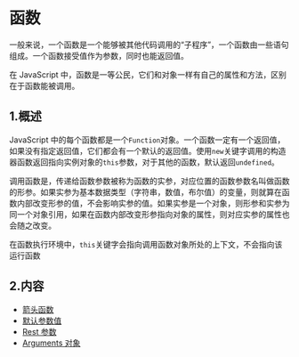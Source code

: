 # 函数

一般来说，一个函数是一个能够被其他代码调用的“子程序”，一个函数由一些语句组成。一个函数接受值作为参数，同时也能返回值。

在 JavaScript 中，函数是一等公民，它们和对象一样有自己的属性和方法，区别在于函数能被调用。

## 1.概述

JavaScript 中的每个函数都是一个`Function`对象。一个函数一定有一个返回值，如果没有指定返回值，它们都会有一个默认的返回值。使用`new`关键字调用的构造器函数返回指向实例对象的`this`参数，对于其他的函数，默认返回`undefined`。

调用函数是，传递给函数参数被称为函数的实参，对应位置的函数参数名叫做函数的形参。如果实参为基本数据类型（字符串，数值，布尔值）的变量，则就算在函数内部改变形参的值，不会影响实参的值。如果实参是一个对象，则形参和实参为同一个对象引用，如果在函数内部改变形参指向对象的属性，则对应实参的属性也会随之改变。

在函数执行环境中，`this`关键字会指向调用函数对象所处的上下文，不会指向该运行函数

## 2.内容

* [箭头函数](/functions/arrow-functions/)
* [默认参数值](/functions/default-parameters/)
* [Rest 参数](/functions/rest-parameters/)
* [Arguments 对象](/functions/arguments/)